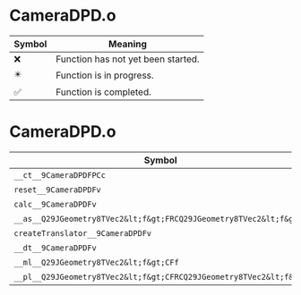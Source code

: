 # CameraDPD.o
| Symbol | Meaning 
| ------------- | ------------- 
| :x: | Function has not yet been started. 
| :eight_pointed_black_star: | Function is in progress. 
| :white_check_mark: | Function is completed. 


# CameraDPD.o
| Symbol | Decompiled? |
| ------------- | ------------- |
| `__ct__9CameraDPDFPCc` | :white_check_mark: |
| `reset__9CameraDPDFv` | :x: |
| `calc__9CameraDPDFv` | :x: |
| `__as__Q29JGeometry8TVec2&lt;f&gt;FRCQ29JGeometry8TVec2&lt;f&gt;` | :x: |
| `createTranslator__9CameraDPDFv` | :white_check_mark: |
| `__dt__9CameraDPDFv` | :white_check_mark: |
| `__ml__Q29JGeometry8TVec2&lt;f&gt;CFf` | :x: |
| `__pl__Q29JGeometry8TVec2&lt;f&gt;CFRCQ29JGeometry8TVec2&lt;f&gt;` | :x: |
